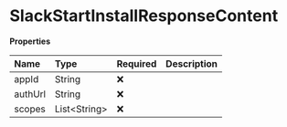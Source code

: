 # SlackStartInstallResponseContent

**Properties**

| Name    | Type           | Required | Description |
| :------ | :------------- | :------- | :---------- |
| appId   | String         | ❌       |             |
| authUrl | String         | ❌       |             |
| scopes  | List\<String\> | ❌       |             |
